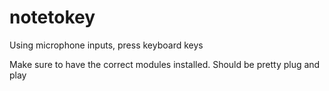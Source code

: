 # notetokey
Using microphone inputs, press keyboard keys

Make sure to have the correct modules installed. Should be pretty plug and play
